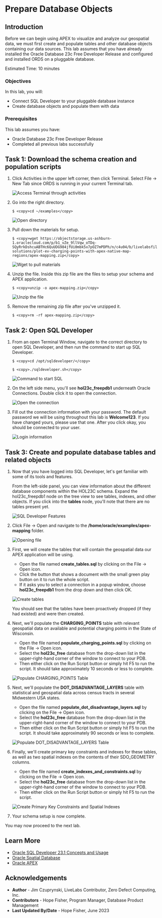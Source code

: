 # Prepare Database Objects

## Introduction

Before we can begin using APEX to visualize and analyze our geospatial data, we must first create and populate tables and other database objects containing our data sources. This lab assumes that you have already installed the Oracle Database 23c Free Developer Release and configured and installed ORDS on a pluggable database.

Estimated Time: 10 minutes

### Objectives

In this lab, you will:

- Connect SQL Developer to your pluggable database instance
- Create database objects and populate them with data

### Prerequisites

This lab assumes you have:
- Oracle Database 23c Free Developer Release
- Completed all previous labs successfully

## Task 1: Download the schema creation and population scripts

1. Click Activities in the upper left corner, then click Terminal. Select File -> New Tab since ORDS is running in your current Terminal tab.

    ![Access Terminal through activities](images/activities-terminal.png)

2. Go into the right directory.

    ```
    $ <copy>cd ~/examples</copy>
    ```

    ![Open directory](images/directory.png)

3. Pull down the materials for setup.

    ```
    $ <copy>wget https://objectstorage.us-ashburn-1.oraclecloud.com/p/b1_vZe_9llVqw_oTDq-SQyRrkDshcuABTHc6QuUDG984jfUi0mbk5x7pOZ7mPDPh/n/c4u04/b/livelabsfiles/o/partner-solutions/plot-ev-charging-points-with-apex-native-map-regions/apex-mapping.zip</copy>
    ```

    ![Wget to pull materials](images/material-pulldown-setup.png)

4. Unzip the file. Inside this zip file are the files to setup your schema and APEX application.

    ```
    $ <copy>unzip -o apex-mapping.zip</copy>
    ```

    ![Unzip the file](images/unzip-file.png)

5. Remove the remaining zip file after you've unzipped it.

    ```
    $ <copy>rm -rf apex-mapping.zip</copy>
    ```

    <!-- ![Remaining zip file removed](images/remove-zip.png) -->


## Task 2: Open SQL Developer

1. From an open Terminal Window, navigate to the correct directory to open SQL Developer, and then run the command to start up SQL Developer.

    ```
    $ <copy>cd /opt/sqldeveloper/</copy>
    ```
    ```
    $ <copy>./sqldeveloper.sh</copy>
    ```

    ![Command to start SQL](images/start-sqldeveloper.png)

3. On the left side menu, you'll see **hol23c_freepdb1** underneath Oracle Connections. Double click it to open the connection.


    ![Open the connection](images/hol23c-connection.png)

4. Fill out the connection information with your password. The default password we will be using throughout this lab is **Welcome123**. If you have changed yours, please use that one. After you click okay, you should be connected to your user.

    ![Login information](images/login-connection.png)

## Task 3: Create and populate database tables and related objects

1. Now that you have logged into SQL Developer, let's get familiar with some of its tools and features.

    From the left-side panel, you can view information about the different database components within the HOL23C schema. Expand the hol23c_freepdb1 node on the tree view to see tables, indexes, and other objects. If you click into the **tables** node, you'll note that there are no tables present yet.

    ![SQL Developer Features](images/explore-sqldeveloper.png)

2. Click File -> Open and navigate to the **/home/oracle/examples/apex-mapping** folder.

    ![Opening file](images/file-open.png)

3. First, we will create the tables that will contain the geospatial data our APEX application will be using.

    - Open the file named **create_tables.sql** by clicking on the File -> Open icon.
    - Click the button that shows a document with the small green play button on it to run the whole script.
    - If it asks you to select a connection in a popup window, choose **hol23c_freepdb1** from the drop down and then click OK.

    ![Create tables](./images/create_tables.png)

    You should see that the tables have been proactively dropped (if they had existed) and were then created.

4. Next, we'll populate the **CHARGING_POINTS** table with relevant geospatial data on available and potential charging points in the State of Wisconsin.

    - Open the file named **populate\_charging\_points.sql** by clicking on the File -> Open icon.
    - Select the **hol23c_free** database from the drop-down list in the upper-right-hand corner of the window  to connect to your PDB.
    - Then either click on the Run Script button or simply hit F5 to run the script. It should take approximately 10 seconds or less to complete.

    ![Populate CHARGING_POINTS Table](./images/populate_charging_points.png)

5. Next, we'll populate the **DOT\_DISADVANTAGE\_LAYERS** table with statistical and geospatial data across census tracts in several Midwestern USA states.

    - Open the file named **populate\_dot\_disadvantage\_layers.sql** by clicking on the File -> Open icon.
    - Select the **hol23c_free** database from the drop-down list in the upper-right-hand corner of the window  to connect to your PDB.
    - Then either click on the Run Script button or simply hit F5 to run the script. It should take approximately 90 seconds or less to complete.

    ![Populate DOT_DISADVANTAGE_LAYERS Table](./images/populate_dot_disadvantage_layers.png)

6. Finally, we'll create primary key constraints and indexes for these tables, as well as two spatial indexes on the contents of their SDO_GEOMETRY columns.

    - Open the file named **create\_indexes\_and\_constraints.sql** by clicking on the File -> Open icon.
    - Select the **hol23c_free** database from the drop-down list in the upper-right-hand corner of the window  to connect to your PDB.
    - Then either click on the Run Script button or simply hit F5 to run the script.

    ![Create Primary Key Constraints and Spatial Indexes](./images/create_indexes_and_constraints.png)

7. Your schema setup is now complete.

You may now proceed to the next lab.

## Learn More
- [Oracle SQL Developer 23.1 Concepts and Usage](https://docs.oracle.com/en/database/oracle/sql-developer/23.1/rptug/sql-developer-concepts-usage.html#GUID-464C045C-FBDF-417A-A20B-037D294B3BDA)
- [Oracle Spatial Database](https://www.oracle.com/database/spatial/)
- [Oracle APEX](https://apex.oracle.com/en/)

## Acknowledgements
* **Author** - Jim Czuprynski, LiveLabs Contributor, Zero Defect Computing, Inc.
* **Contributors** - Hope Fisher, Program Manager, Database Product Management
* **Last Updated By/Date** - Hope Fisher, June 2023